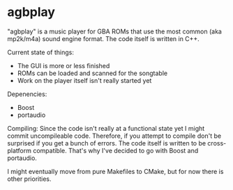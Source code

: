 # agbplay
"agbplay" is a music player for GBA ROMs that use the most common (aka mp2k/m4a) sound engine format.
The code itself is written in C++.

Current state of things:
- The GUI is more or less finished
- ROMs can be loaded and scanned for the songtable
- Work on the player itself isn't really started yet

Depenencies:
- Boost
- portaudio

Compiling:
Since the code isn't really at a functional state yet I might commit uncompileable code. Therefore, if you attempt to compile don't be surprised if you get a bunch of errors.
The code itself is written to be cross-platform compatible. That's why I've decided to go with Boost and portaudio.

I might eventually move from pure Makefiles to CMake, but for now there is other priorities.
